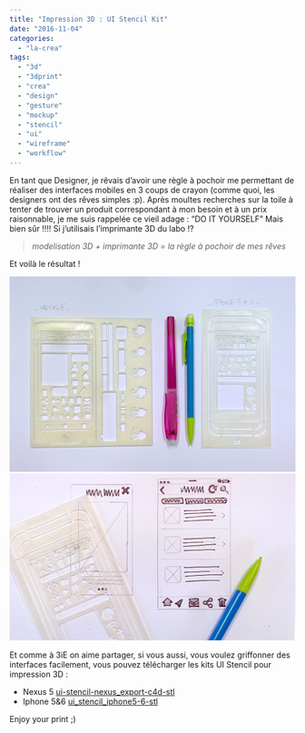 ```yaml
---
title: "Impression 3D : UI Stencil Kit"
date: "2016-11-04"
categories: 
  - "la-crea"
tags: 
  - "3d"
  - "3dprint"
  - "crea"
  - "design"
  - "gesture"
  - "mockup"
  - "stencil"
  - "ui"
  - "wireframe"
  - "workflow"
---
```


En tant que Designer, je rêvais d’avoir une règle à pochoir me permettant de réaliser des interfaces mobiles en 3 coups de crayon (comme quoi, les designers ont des rêves simples :p). Après moultes recherches sur la toile à tenter de trouver un produit correspondant à mon besoin et à un prix raisonnable, je me suis rappelée ce vieil adage : “DO IT YOURSELF” Mais bien sûr !!!! Si j’utilisais l’imprimante 3D du labo !?

> _modelisation 3D + imprimante 3D = la règle à pochoir de mes rêves_

Et voilà le résultat !

[![photo-uiboard1](/assets/images/Photo-UIBoard1-1024x700.jpg)](/assets/images/Photo-UIBoard1.jpg) [![photo-uiboard3](/assets/images/Photo-UIBoard3-1024x597.jpg)](/assets/images/Photo-UIBoard3.jpg)

Et comme à 3iE on aime partager, si vous aussi, vous voulez griffonner des interfaces facilement, vous pouvez télécharger les kits UI Stencil pour impression 3D :

- Nexus 5 [ui-stencil-nexus\_export-c4d-stl](/assets/images/UI-Stencil-Nexus_export-c4d.stl_.zip)
- Iphone 5&6 [ui\_stencil\_iphone5-6-stl](/assets/images/UI_Stencil_Iphone5-6.stl_.zip)

Enjoy your print ;)
